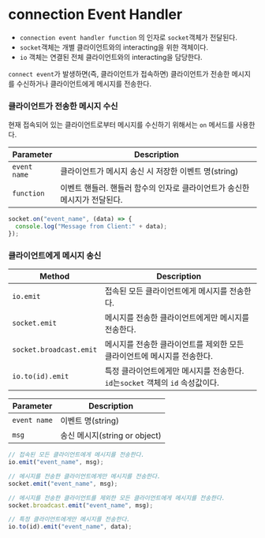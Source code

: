 # connection Event Handler

- `connection event handler function` 의 인자로 `socket`객체가 전달된다.
- `socket`객체는 개별 클라이언트와의 interacting을 위한 객체이다.
- `io` 객체는 연결된 전체 클라이언트와의 interacting을 담당한다.

`connect event`가 발생하면(즉, 클라이언트가 접속하면) 클라이언트가 전송한 메시지를 수신하거나 클라이언트에게 메시지를 전송한다.

### 클라이언트가 전송한 메시지 수신

현재 접속되어 있는 클라이언트로부터 메시지를 수신하기 위해서는 `on` 메서드를 사용한다.

| Parameter    | Description                                                                |
| ------------ | -------------------------------------------------------------------------- |
| `event name` | 클라이언트가 메시지 송신 시 저장한 이벤트 명(string)                       |
| `function`   | 이벤트 핸들러. 핸들러 함수의 인자로 클라이언트가 송신한 메시지가 전달된다. |

```js
socket.on("event_name", (data) => {
  console.log("Message from Client:" + data);
});
```

### 클라이언트에게 메시지 송신

| Method                  | Description                                                                     |
| ----------------------- | ------------------------------------------------------------------------------- |
| `io.emit`               | 접속된 모든 클라이언트에게 메시지를 전송한다.                                   |
| `socket.emit`           | 메시지를 전송한 클라이언트에게만 메시지를 전송한다.                             |
| `socket.broadcast.emit` | 메시지를 전송한 클라이언트를 제외한 모든 클라이언트에 메시지를 전송한다.        |
| `io.to(id).emit`        | 특정 클라이언트에게만 메시지를 전송한다. `id`는`socket` 객체의 `id` 속성값이다. |

| Parameter    | Description                   |
| ------------ | ----------------------------- |
| `event name` | 이벤트 명(string)             |
| `msg`        | 송신 메시지(string or object) |

```js
// 접속된 모든 클라이언트에게 메시지를 전송한다.
io.emit("event_name", msg);

// 메시지를 전송한 클라이언트에게만 메시지를 전송한다.
socket.emit("event_name", msg);

// 메시지를 전송한 클라이언트를 제외한 모든 클라이언트에게 메시지를 전송한다.
socket.broadcast.emit("event_name", msg);

// 특정 클라이언트에게만 메시지를 전송한다.
io.to(id).emit("event_name", data);
```
